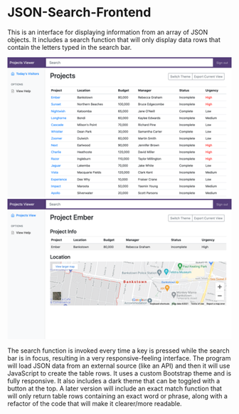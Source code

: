 # JSON-Search-Frontend
This is an interface for displaying information from an array of JSON objects. It includes a search function that will only display data rows that contain the letters typed in the search bar.

![Alt text](/screenshots/light_mode.png?raw=true "Optional Title")
![Alt text](/screenshots/project_view_light.png?raw=true "Optional Title")

The search function is invoked every time a key is pressed while the search bar is in focus, resulting in a very responsive-feeling interface. The program will load JSON data from an external source (like an API) and then it will use JavaScript to create the table rows. It uses a custom Bootstrap theme and is fully responsive. It also includes a dark theme that can be toggled with a button at the top. A later version will include an exact match function that will only return table rows containing an exact word or phrase, along with a refactor of the code that will make it clearer/more readable.
